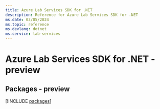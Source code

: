 ```yaml
---
title: Azure Lab Services SDK for .NET
description: Reference for Azure Lab Services SDK for .NET
ms.date: 03/05/2024
ms.topic: reference
ms.devlang: dotnet
ms.service: lab-services
---
```

# Azure Lab Services SDK for .NET - preview
## Packages - preview
[!INCLUDE [packages](lab-services-index.md)]